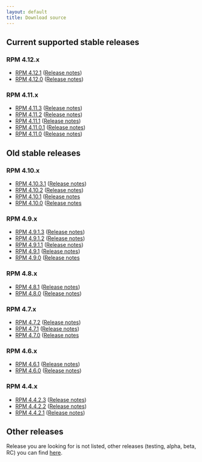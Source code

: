 ```yaml
---
layout: default
title: Download source
---
```


## Current supported stable releases

### RPM 4.12.x

* [RPM 4.12.1](https://github.com/rpm-software-management/rpm/archive/rpm-4.12.0.1-release.tar.gz) ([Release notes](https://github.com/rpm-software-management/rpm/releases/tag/rpm-4.12.0.1-release))
* [RPM 4.12.0](https://github.com/rpm-software-management/rpm/archive/rpm-4.12.0-release.tar.gz) ([Release notes](https://github.com/rpm-software-management/rpm/releases/tag/rpm-4.12.0-release))

### RPM 4.11.x

* [RPM 4.11.3](https://github.com/rpm-software-management/rpm/archive/rpm-4.11.3-release.tar.gz) ([Release notes](https://github.com/rpm-software-management/rpm/releases/tag/rpm-4.11.3-release))
* [RPM 4.11.2](https://github.com/rpm-software-management/rpm/archive/rpm-4.11.2-release.tar.gz) ([Release notes](https://github.com/rpm-software-management/rpm/releases/tag/rpm-4.11.2-release))
* [RPM 4.11.1](https://github.com/rpm-software-management/rpm/archive/rpm-4.11.1-release.tar.gz) ([Release notes](https://github.com/rpm-software-management/rpm/releases/tag/rpm-4.11.1-release))
* [RPM 4.11.0.1](https://github.com/rpm-software-management/rpm/archive/rpm-4.11.0.1-release.tar.gz) ([Release notes](https://github.com/rpm-software-management/rpm/releases/tag/rpm-4.11.0.1-release))
* [RPM 4.11.0](https://github.com/rpm-software-management/rpm/archive/rpm-4.11.0-release.tar.gz) ([Release notes](https://github.com/rpm-software-management/rpm/releases/tag/rpm-4.11.0-release))

## Old stable releases


### RPM 4.10.x

* [RPM 4.10.3.1](https://github.com/rpm-software-management/rpm/archive/rpm-4.10.3.1-release.tar.gz) ([Release notes](https://github.com/rpm-software-management/rpm/releases/tag/rpm-4.10.3.1-release))
* [RPM 4.10.2](https://github.com/rpm-software-management/rpm/archive/rpm-4.10.2-release.tar.gz) ([Release notes](https://github.com/rpm-software-management/rpm/releases/tag/rpm-4.10.2-release))
* [RPM 4.10.1](https://github.com/rpm-software-management/rpm/archive/rpm-4.10.1.tar.gz) ([Release notes](https://github.com/rpm-software-management/rpm/releases/tag/rpm-4.10.1)
* [RPM 4.10.0](https://github.com/rpm-software-management/rpm/archive/rpm-4.10.0.tar.gz) ([Release notes](https://github.com/rpm-software-management/rpm/releases/tag/rpm-4.10.0)

### RPM 4.9.x

* [RPM 4.9.1.3](https://github.com/rpm-software-management/rpm/archive/rpm-4.9.1.3-release.tar.gz) ([Release notes](https://github.com/rpm-software-management/rpm/releases/tag/rpm-4.9.1.3-release))
* [RPM 4.9.1.2](https://github.com/rpm-software-management/rpm/archive/rpm-4.9.1.2-release.tar.gz) ([Release notes](https://github.com/rpm-software-management/rpm/releases/tag/rpm-4.9.1.2-release))
* [RPM 4.9.1.1](https://github.com/rpm-software-management/rpm/archive/rpm-4.9.1.1-release.tar.gz) ([Release notes](https://github.com/rpm-software-management/rpm/releases/tag/rpm-4.9.1.1-release))
* [RPM 4.9.1](https://github.com/rpm-software-management/rpm/archive/rpm-4.9.1-release.tar.gz) ([Release notes](https://github.com/rpm-software-management/rpm/releases/tag/rpm-4.9.1-release))
* [RPM 4.9.0](https://github.com/rpm-software-management/rpm/archive/rpm-4.9.0.tar.gz) ([Release notes](https://github.com/rpm-software-management/rpm/releases/tag/rpm-4.9.0)

### RPM 4.8.x

* [RPM 4.8.1](https://github.com/rpm-software-management/rpm/archive/rpm-4.8.1-release.tar.gz) ([Release notes](https://github.com/rpm-software-management/rpm/releases/tag/rpm-4.8.1-release))
* [RPM 4.8.0](https://github.com/rpm-software-management/rpm/archive/rpm-4.8.0-release.tar.gz) ([Release notes](https://github.com/rpm-software-management/rpm/releases/tag/rpm-4.8.0-release))

### RPM 4.7.x

* [RPM 4.7.2](https://github.com/rpm-software-management/rpm/archive/rpm-4.7.2-release.tar.gz) ([Release notes](https://github.com/rpm-software-management/rpm/releases/tag/rpm-4.7.2-release))
* [RPM 4.7.1](https://github.com/rpm-software-management/rpm/archive/rpm-4.7.1-release.tar.gz) ([Release notes](https://github.com/rpm-software-management/rpm/releases/tag/rpm-4.7.1-release))
* [RPM 4.7.0](https://github.com/rpm-software-management/rpm/archive/rpm-4.7.0.tar.gz) ([Release notes](https://github.com/rpm-software-management/rpm/releases/tag/rpm-4.7.0)

### RPM 4.6.x

* [RPM 4.6.1](https://github.com/rpm-software-management/rpm/archive/rpm-4.6.1-release.tar.gz) ([Release notes](https://github.com/rpm-software-management/rpm/releases/tag/rpm-4.6.1-release))
* [RPM 4.6.0](https://github.com/rpm-software-management/rpm/archive/rpm-4.6.0-release.tar.gz) ([Release notes](https://github.com/rpm-software-management/rpm/releases/tag/rpm-4.6.0-release))

### RPM 4.4.x

* [RPM 4.4.2.3](https://github.com/rpm-software-management/rpm/archive/rpm-4.4.2.3-release.tar.gz) ([Release notes](https://github.com/rpm-software-management/rpm/releases/tag/rpm-4.4.2.3-release))
* [RPM 4.4.2.2](https://github.com/rpm-software-management/rpm/archive/rpm-4.4.2.2-release.tar.gz) ([Release notes](https://github.com/rpm-software-management/rpm/releases/tag/rpm-4.4.2.2-release))
* [RPM 4.4.2.1](https://github.com/rpm-software-management/rpm/archive/rpm-4.4.2.1-release.tar.gz) ([Release notes](https://github.com/rpm-software-management/rpm/releases/tag/rpm-4.4.2.1-release))


## Other releases
Release you are looking for is not listed, other releases (testing, alpha, beta, RC) you can find [here](https://github.com/rpm-software-management/rpm/releases).
